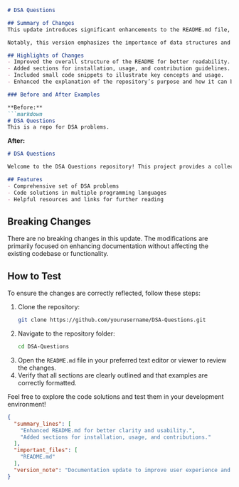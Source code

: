 ```markdown
# DSA Questions

## Summary of Changes
This update introduces significant enhancements to the README.md file, providing clearer guidance on using the DSA Questions repository. It aims to improve user experience by offering a better-organized structure, more detailed explanations, and relevant examples. These changes enhance the documentation, making it easier for developers to understand the purpose and functionality of the repository.

Notably, this version emphasizes the importance of data structures and algorithms (DSA) in programming interviews and how this repository serves as a comprehensive resource for common DSA questions. By refining the layout and including practical examples, we aim to facilitate a smoother onboarding process for new contributors and users alike.

## Highlights of Changes
- Improved the overall structure of the README for better readability.
- Added sections for installation, usage, and contribution guidelines.
- Included small code snippets to illustrate key concepts and usage.
- Enhanced the explanation of the repository’s purpose and how it can benefit users.

### Before and After Examples

**Before:**
```markdown
# DSA Questions
This is a repo for DSA problems.
```

**After:**
```markdown
# DSA Questions

Welcome to the DSA Questions repository! This project provides a collection of common data structure and algorithm problems, perfect for interview preparation and improving your coding skills.

## Features
- Comprehensive set of DSA problems
- Code solutions in multiple programming languages
- Helpful resources and links for further reading
```

## Breaking Changes
There are no breaking changes in this update. The modifications are primarily focused on enhancing documentation without affecting the existing codebase or functionality.

## How to Test
To ensure the changes are correctly reflected, follow these steps:
1. Clone the repository:
   ```bash
   git clone https://github.com/yourusername/DSA-Questions.git
   ```
2. Navigate to the repository folder:
   ```bash
   cd DSA-Questions
   ```
3. Open the `README.md` file in your preferred text editor or viewer to review the changes.
4. Verify that all sections are clearly outlined and that examples are correctly formatted.

Feel free to explore the code solutions and test them in your development environment!

```json
{
  "summary_lines": [
    "Enhanced README.md for better clarity and usability.",
    "Added sections for installation, usage, and contributions."
  ],
  "important_files": [
    "README.md"
  ],
  "version_note": "Documentation update to improve user experience and accessibility."
}
```
```